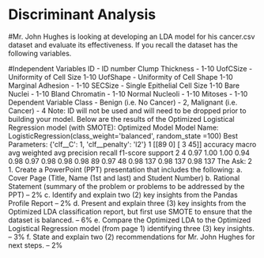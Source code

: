 # Discriminant Analysis

#Mr. John Hughes is looking at developing an LDA model for his cancer.csv dataset and evaluate its effectiveness. If you recall the dataset has the following variables.

#Independent Variables
ID - ID number
Clump Thickness - 1-10
UofCSize - Uniformity of Cell Size 1-10 UofShape - Uniformity of Cell Shape 1-10 Marginal Adhesion - 1-10
SECSize - Single Epithelial Cell Size 1-10 Bare Nuclei - 1-10
Bland Chromatin - 1-10
Normal Nucleoli - 1-10
Mitoses - 1-10
Dependent Variable
Class - Benign (i.e. No Cancer) - 2, Malignant (i.e. Cancer) - 4
Note: ID will not be used and will need to be dropped prior to building your model.
Below are the results of the Optimized Logistical Regression model (with SMOTE):
      Optimized Model
      Model Name: LogisticRegression(class_weight='balanced', random_state
      =100)
      Best Parameters: {'clf__C': 1, 'clf__penalty': 'l2'}
1
    [[89  0]
 [ 3 45]]
    accuracy
   macro avg
weighted avg
precision    recall  f1-score   support
2 4
0.97      1.00
1.00      0.94
0.98      0.97
0.98      0.98
0.98        89
0.97        48
0.98       137
0.98       137
0.98       137
The Ask:
2
 1.
Create a PowerPoint (PPT) presentation that includes the following:
a. Cover Page (Title, Name (1st and last) and Student Number)
b. Rational Statement (summary of the problem or problems to be addressed by the PPT) – 2%
c. Identify and explain two (2) key insights from the Pandas Profile Report – 2%
d. Present and explain three (3) key insights from the Optimized LDA classification report, but first use
SMOTE to ensure that the dataset is balanced. – 6%
e. Compare the Optimized LDA to the Optimized Logistical Regression model (from page 1) identifying
three (3) key insights. – 3%
f. State and explain two (2) recommendations for Mr. John Hughes for next steps. – 2%
